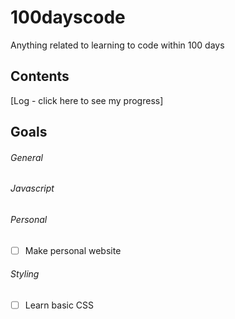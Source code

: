 # 100dayscode
Anything related to learning to code within 100 days

## Contents

[Log - click here to see my progress]

## Goals

###### General

###### Javascript

###### Personal 
- [ ] Make personal website

###### Styling 
- [ ] Learn basic CSS
